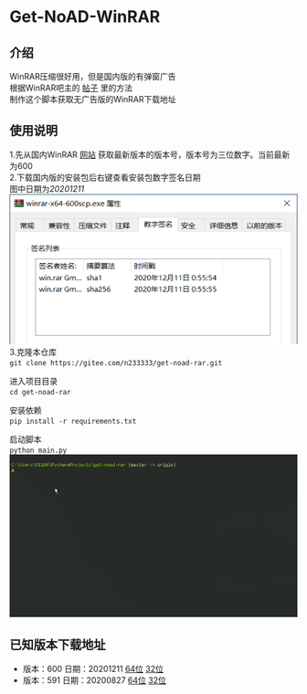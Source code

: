 # Get-NoAD-WinRAR

## 介绍

WinRAR压缩很好用，但是国内版的有弹窗广告  
根据WinRAR吧主的 [帖子](https://tieba.baidu.com/p/6627013006) 里的方法  
制作这个脚本获取无广告版的WinRAR下载地址

## 使用说明

1.先从国内WinRAR [网站](http://www.winrar.com.cn/download.htm) 获取最新版本的版本号，版本号为三位数字。当前最新为600  
2.下载国内版的安装包后右键查看安装包数字签名日期  
图中日期为*20201211*  
![文件数字签名](./img/数字签名.png)  
3.克隆本仓库  
`git clone https://gitee.com/n233333/get-noad-rar.git`

进入项目目录  
`cd get-noad-rar`

安装依赖  
`pip install -r requirements.txt`

启动脚本  
`python main.py`
![运行截图](./img/运行截图.gif)

## 已知版本下载地址

* 版本：600 日期：20201211  [64位][winrar600-64] [32位][winrar600-32]
* 版本：591 日期：20200827  [64位][winrar591-64] [32位][winrar591-32]

[winrar600-64]:https://www.win-rar.com/fileadmin/winrar-versions/sc/sc20201210/rrlb/winrar-x64-600sc.exe

[winrar600-32]:https://www.win-rar.com/fileadmin/winrar-versions/sc/sc20201210/rrlb/wrar600sc.exe

[winrar591-64]:https://www.win-rar.com/fileadmin/winrar-versions/sc/sc20200827/rrlb/winrar-x64-591sc.exe

[winrar591-32]:https://www.win-rar.com/fileadmin/winrar-versions/sc/sc20200827/rrlb/wrar591sc.exe
